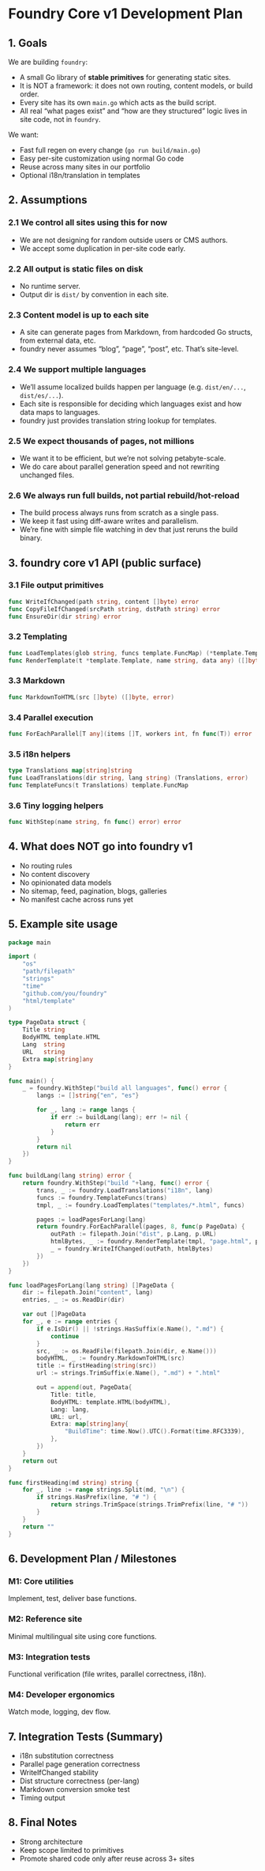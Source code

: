 # Foundry Core v1 Development Plan

## 1. Goals

We are building `foundry`:

- A small Go library of **stable primitives** for generating static sites.
- It is NOT a framework: it does not own routing, content models, or build order.
- Every site has its own `main.go` which acts as the build script.
- All real “what pages exist” and “how are they structured” logic lives in site code, not in `foundry`.

We want:

- Fast full regen on every change (`go run build/main.go`)
- Easy per-site customization using normal Go code
- Reuse across many sites in our portfolio
- Optional i18n/translation in templates

## 2. Assumptions

### 2.1 We control all sites using this for now

- We are not designing for random outside users or CMS authors.
- We accept some duplication in per-site code early.

### 2.2 All output is static files on disk

- No runtime server.
- Output dir is `dist/` by convention in each site.

### 2.3 Content model is up to each site

- A site can generate pages from Markdown, from hardcoded Go structs, from external data, etc.
- foundry never assumes “blog”, “page”, “post”, etc. That’s site-level.

### 2.4 We support multiple languages

- We’ll assume localized builds happen per language (e.g. `dist/en/...`, `dist/es/...`).
- Each site is responsible for deciding which languages exist and how data maps to languages.
- foundry just provides translation string lookup for templates.

### 2.5 We expect thousands of pages, not millions

- We want it to be efficient, but we’re not solving petabyte-scale.
- We do care about parallel generation speed and not rewriting unchanged files.

### 2.6 We always run full builds, not partial rebuild/hot-reload

- The build process always runs from scratch as a single pass.
- We keep it fast using diff-aware writes and parallelism.
- We’re fine with simple file watching in dev that just reruns the build binary.

## 3. foundry core v1 API (public surface)

### 3.1 File output primitives

```go
func WriteIfChanged(path string, content []byte) error
func CopyFileIfChanged(srcPath string, dstPath string) error
func EnsureDir(dir string) error
```

### 3.2 Templating

```go
func LoadTemplates(glob string, funcs template.FuncMap) (*template.Template, error)
func RenderTemplate(t *template.Template, name string, data any) ([]byte, error)
```

### 3.3 Markdown

```go
func MarkdownToHTML(src []byte) ([]byte, error)
```

### 3.4 Parallel execution

```go
func ForEachParallel[T any](items []T, workers int, fn func(T)) error
```

### 3.5 i18n helpers

```go
type Translations map[string]string
func LoadTranslations(dir string, lang string) (Translations, error)
func TemplateFuncs(t Translations) template.FuncMap
```

### 3.6 Tiny logging helpers

```go
func WithStep(name string, fn func() error) error
```

## 4. What does NOT go into foundry v1

- No routing rules
- No content discovery
- No opinionated data models
- No sitemap, feed, pagination, blogs, galleries
- No manifest cache across runs yet

## 5. Example site usage

```go
package main

import (
    "os"
    "path/filepath"
    "strings"
    "time"
    "github.com/you/foundry"
    "html/template"
)

type PageData struct {
    Title string
    BodyHTML template.HTML
    Lang  string
    URL   string
    Extra map[string]any
}

func main() {
    _ = foundry.WithStep("build all languages", func() error {
        langs := []string{"en", "es"}

        for _, lang := range langs {
            if err := buildLang(lang); err != nil {
                return err
            }
        }
        return nil
    })
}

func buildLang(lang string) error {
    return foundry.WithStep("build "+lang, func() error {
        trans, _ := foundry.LoadTranslations("i18n", lang)
        funcs := foundry.TemplateFuncs(trans)
        tmpl, _ := foundry.LoadTemplates("templates/*.html", funcs)

        pages := loadPagesForLang(lang)
        return foundry.ForEachParallel(pages, 8, func(p PageData) {
            outPath := filepath.Join("dist", p.Lang, p.URL)
            htmlBytes, _ := foundry.RenderTemplate(tmpl, "page.html", p)
            _ = foundry.WriteIfChanged(outPath, htmlBytes)
        })
    })
}

func loadPagesForLang(lang string) []PageData {
    dir := filepath.Join("content", lang)
    entries, _ := os.ReadDir(dir)

    var out []PageData
    for _, e := range entries {
        if e.IsDir() || !strings.HasSuffix(e.Name(), ".md") {
            continue
        }
        src, _ := os.ReadFile(filepath.Join(dir, e.Name()))
        bodyHTML, _ := foundry.MarkdownToHTML(src)
        title := firstHeading(string(src))
        url := strings.TrimSuffix(e.Name(), ".md") + ".html"

        out = append(out, PageData{
            Title: title,
            BodyHTML: template.HTML(bodyHTML),
            Lang: lang,
            URL: url,
            Extra: map[string]any{
                "BuildTime": time.Now().UTC().Format(time.RFC3339),
            },
        })
    }
    return out
}

func firstHeading(md string) string {
    for _, line := range strings.Split(md, "\n") {
        if strings.HasPrefix(line, "# ") {
            return strings.TrimSpace(strings.TrimPrefix(line, "# "))
        }
    }
    return ""
}
```

## 6. Development Plan / Milestones

### M1: Core utilities

Implement, test, deliver base functions.

### M2: Reference site

Minimal multilingual site using core functions.

### M3: Integration tests

Functional verification (file writes, parallel correctness, i18n).

### M4: Developer ergonomics

Watch mode, logging, dev flow.

## 7. Integration Tests (Summary)

- i18n substitution correctness
- Parallel page generation correctness
- WriteIfChanged stability
- Dist structure correctness (per-lang)
- Markdown conversion smoke test
- Timing output

## 8. Final Notes

- Strong architecture
- Keep scope limited to primitives
- Promote shared code only after reuse across 3+ sites
